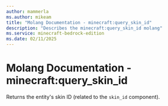 ```yaml
---
author: mammerla
ms.author: mikeam
title: "Molang Documentation - minecraft:query_skin_id"
description: "Describes the minecraft:query_skin_id molang"
ms.service: minecraft-bedrock-edition
ms.date: 02/11/2025 
---
```


# Molang Documentation - minecraft:query_skin_id

Returns the entity's skin ID (related to the `skin_id` component).
